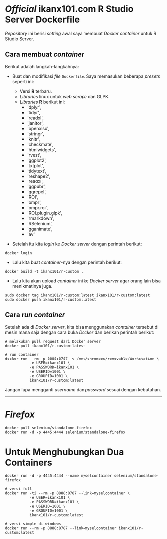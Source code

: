 # _Official_ ikanx101.com R Studio Server Dockerfile

_Repository_ ini berisi _setting_ awal saya membuat _Docker container_ untuk R Studio Server.

## Cara membuat _container_

Berikut adalah langkah-langkahnya:

- Buat dan modifikasi _file_ `Dockerfile`. Saya memasukan beberapa _presets_ seperti ini:
    - Versi __R__ terbaru.
    - _Libraries_ linux untuk _web scrape_ dan GLPK.
    - _Libraries_ __R__ berikut ini:
        - 'dplyr',
        - 'tidyr',
        - 'readxl',
        - 'janitor',
        - 'openxlsx',
        - 'stringr',
        - 'knitr',
        - 'checkmate',
        - 'htmlwidgets',
        - 'rvest',
        - 'ggplot2',
        - 'txtplot',
        - 'tidytext',
        - 'reshape2',
        - 'readxl',
        - 'ggpubr',
        - 'ggrepel',
        - 'ROI',
        - 'ompr',
        - 'ompr.roi',
        - 'ROI.plugin.glpk',
        - 'rmarkdown',
        - 'RSelenium',
        - 'gganimate',
        - 'av'

- Setelah itu kita _login_ ke _Docker server_ dengan perintah berikut:

```
docker login
```

- Lalu kita buat _container_-nya dengan perintah berikut:

```
docker build -t ikanx101/r-custom . 
```

- Lalu kita akan upload _container_ ini ke _Docker server_ agar orang lain bisa menikmatinya juga.

```
sudo docker tag ikanx101/r-custom:latest ikanx101/r-custom:latest
sudo docker push ikanx101/r-custom:latest
```

## Cara _run container_

Setelah ada di _Docker server_, kita bisa menggunakan _container_ tersebut di mesin mana saja dengan cara buka _Docker_ dan berikan perintah berikut:

```
# melakukan pull request dari Docker server
docker pull ikanx101/r-custom:latest

# run container
docker run --rm -p 8888:8787 -v /mnt/chromeos/removable/Workstation \
           -e USER=ikanx101 \
           -e PASSWORD=ikanx101 \
           -e USERID=1001 \
           -e GROUPID=1001 \
           ikanx101/r-custom:latest
```

Jangan lupa mengganti _username_ dan _password_ sesuai dengan kebutuhan.

---  

# _Firefox_

```
docker pull selenium/standalone-firefox
docker run -d -p 4445:4444 selenium/standalone-firefox
```

# Untuk Menghubungkan Dua Containers

```
docker run -d -p 4445:4444 --name myselcontainer selenium/standalone-firefox

# versi full
docker run -ti --rm -p 8888:8787 --link=myselcontainer \
           -e USER=ikanx101 \
           -e PASSWORD=ikanx101 \
           -e USERID=1001 \
           -e GROUPID=1001 \
           ikanx101/r-custom:latest
           
# versi simple di windows
docker run --rm -p 8888:8787 --link=myselcontainer ikanx101/r-custom:latest

```

